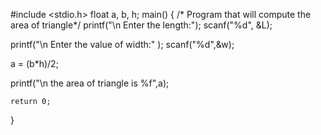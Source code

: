 #include <stdio.h>
float a, b, h;
main()
{
  /* Program that will compute the area of triangle*/
printf("\n Enter the length:");
scanf("%d", &L);


printf("\n Enter the value of width:" );
scanf("%d",&w);

a = (b*h)/2;

printf("\n the area of triangle is %f",a);

	return 0;
}


